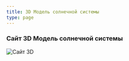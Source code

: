 ```yaml
---
title: 3D Mодель солнечной системы
type: page
---
```


### Сайт 3D Mодель солнечной системы

![Сайт 3D](../3dss.png)
